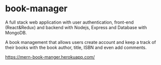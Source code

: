 # book-manager
A full stack web application with user authentication, front-end (React&Redux) and backend with Nodejs, Express and Database  with MongoDB. 

A book management that allows users create account and keep a track of their books with the book author, title, ISBN and even add comments.

https://mern-book-manger.herokuapp.com/
